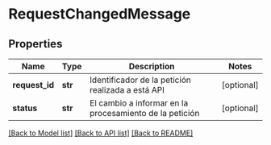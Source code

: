 # RequestChangedMessage

## Properties
Name | Type | Description | Notes
------------ | ------------- | ------------- | -------------
**request_id** | **str** | Identificador de la petición realizada a está API | [optional] 
**status** | **str** | El cambio a informar en la procesamiento de la petición | [optional] 

[[Back to Model list]](../README.md#documentation-for-models) [[Back to API list]](../README.md#documentation-for-api-endpoints) [[Back to README]](../README.md)

